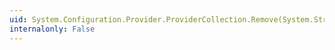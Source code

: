```yaml
---
uid: System.Configuration.Provider.ProviderCollection.Remove(System.String)
internalonly: False
---
```

